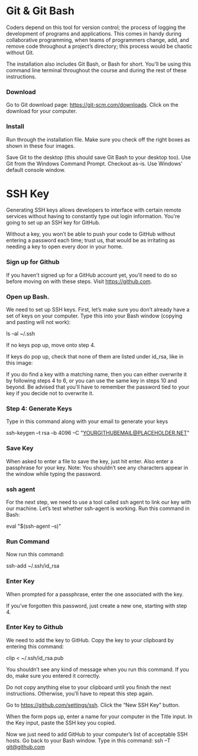 # Git & Git Bash

Coders depend on this tool for version control; the process of logging the development of programs and applications. This comes in handy during collaborative programming, when teams of programmers change, add, and remove code throughout a project’s directory; this process would be chaotic without Git.

The installation also includes Git Bash, or Bash for short. You'll be using this command line terminal throughout the course and during the rest of these instructions.

### Download
Go to Git download page: https://git-scm.com/downloads. Click on the download for your computer.

### Install
Run through the installation file. Make sure you check off the right boxes as shown in these four images.

Save Git to the desktop (this should save Git Bash to your desktop too).
Use Git from the Windows Command Prompt.
Checkout as-is.
Use Windows' default console window.

# SSH Key
Generating SSH keys allows developers to interface with certain remote services without having to constantly type out login information. You're going to set up an SSH key for GitHub.

Without a key, you won’t be able to push your code to GitHub without entering a password each time; trust us, that would be as irritating as needing a key to open every door in your home.

### Sign up for Github
If you haven't signed up for a GitHub account yet, you'll need to do so before moving on with these steps. Visit https://github.com.

### Open up Bash.
We need to set up SSH keys. First, let’s make sure you don’t already have a set of keys on your computer. Type this into your Bash window (copying and pasting will not work):

ls –al ~/.ssh

If no keys pop up, move onto step 4.

If keys do pop up, check that none of them are listed under id_rsa, like in this image:

If you do find a key with a matching name, then you can either overwrite it by following steps 4 to 6, or you can use the same key in steps 10 and beyond. Be advised that you'll have to remember the password tied to your key if you decide not to overwrite it.

### Step 4: Generate Keys
Type in this command along with your email to generate your keys

ssh-keygen –t rsa –b 4096 –C "YOURGITHUBEMAIL@PLACEHOLDER.NET"

### Save Key
When asked to enter a file to save the key, just hit enter.
Also enter a passphrase for your key.
Note: You shouldn’t see any characters appear in the window while typing the password.

### ssh agent
For the next step, we need to use a tool called ssh agent to link our key with our machine. Let’s test whether ssh-agent is working. Run this command in Bash:

eval "$(ssh-agent –s)"

### Run Command
Now run this command:

ssh-add ~/.ssh/id_rsa

### Enter Key
When prompted for a passphrase, enter the one associated with the key.

If you’ve forgotten this password, just create a new one, starting with step 4.

### Enter Key to Github
We need to add the key to GitHub. Copy the key to your clipboard by entering this command:

clip < ~/.ssh/id_rsa.pub

You shouldn’t see any kind of message when you run this command. If you do, make sure you entered it correctly.

Do not copy anything else to your clipboard until you finish the next instructions. Otherwise, you’ll have to repeat this step again.

Go to https://github.com/settings/ssh. Click the “New SSH Key” button.

When the form pops up, enter a name for your computer in the Title input. In the Key input, paste the SSH key you copied.

Now we just need to add GitHub to your computer’s list of acceptable SSH hosts. Go back to your Bash window. Type in this command: ssh –T git@github.com


